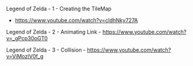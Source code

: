 Legend of Zelda - 1 - Creating the TileMap
- https://www.youtube.com/watch?v=cldhNky727A

Legend of Zelda - 2 - Animating Link - https://www.youtube.com/watch?v=_gPcp30oGT0

Legend of Zelda - 3 - Collision - https://www.youtube.com/watch?v=ViMozlV0f_g